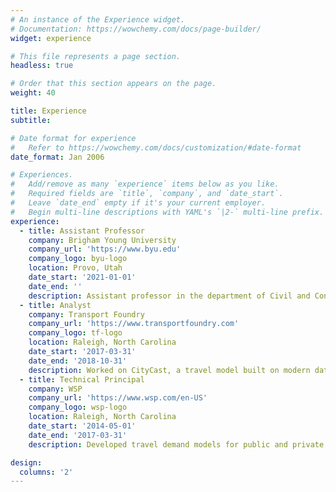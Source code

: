 ```yaml
---
# An instance of the Experience widget.
# Documentation: https://wowchemy.com/docs/page-builder/
widget: experience

# This file represents a page section.
headless: true

# Order that this section appears on the page.
weight: 40

title: Experience
subtitle:

# Date format for experience
#   Refer to https://wowchemy.com/docs/customization/#date-format
date_format: Jan 2006

# Experiences.
#   Add/remove as many `experience` items below as you like.
#   Required fields are `title`, `company`, and `date_start`.
#   Leave `date_end` empty if it's your current employer.
#   Begin multi-line descriptions with YAML's `|2-` multi-line prefix.
experience:
  - title: Assistant Professor
    company: Brigham Young University
    company_url: 'https://www.byu.edu'
    company_logo: byu-logo
    location: Provo, Utah
    date_start: '2021-01-01'
    date_end: ''
    description: Assistant professor in the department of Civil and Construction Engineering.
  - title: Analyst
    company: Transport Foundry
    company_url: 'https://www.transportfoundry.com'
    company_logo: tf-logo
    location: Raleigh, North Carolina
    date_start: '2017-03-31'
    date_end: '2018-10-31'
    description: Worked on CityCast, a travel model built on modern data sources.
  - title: Technical Principal
    company: WSP
    company_url: 'https://www.wsp.com/en-US'
    company_logo: wsp-logo
    location: Raleigh, North Carolina
    date_start: '2014-05-01'
    date_end: '2017-03-31'
    description: Developed travel demand models for public and private sector clients.

design:
  columns: '2'
---
```

